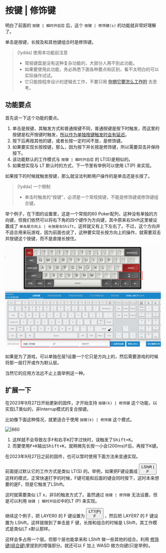 # 按键 | 修饰键

明白了前面的 `按键 | 瞬时开启层` 后，这个 `按键 | 修饰键(s)` 的功能就非常好理解了。  

单击是按键，长按及和其他键组合时是修饰键。

> [!ydda] 使用本功能前注意
> - 常规键盘是没有这种复杂功能的，大部分人用不到此功能。
> - 如果要使用此功能，务必熟悉下面各种要点和区别，看不太明白的可以实际操作试试。
> - 它只能按程序设计的逻辑去工作，不要只用 <u><b>你想它要怎么工作的</b></u> 去思考。

## 功能要点

首先说一下这个功能的要点。
  1. 单击是按键，其触发方式和普通按键不同，普通按键是按下时触发，而这里的按键是松开按键时触发，<u>所以作为单独按键触发时会有延迟</u>。
  2. 按下后再按其他的键，或者长按一定时间不放，是修饰键。
  3. 如果要实现长按按键，那么，因为按下并长按是修饰键，所以需要双击并保持按下。
  4. 该功能默认的工作模式与 `按键 | 瞬时开启层` 的 LT(S)是相似的。
  5. 如果想实现与 LT 默认时的方式，下一节里有举例可以使用 LT(P) 来实现。

如果按下的时候就触发按键，那么就没法判断用户操作的是单击还是长按了。

> [!ydda] 一个限制
> - 单击时触发的“按键”，必须是一个常规按键，不能是修饰键或修饰键组合键。  

举个例子，在下图的设置里，这是一个常规的60 Poker配列，这种没有单独的方向键，但我们依然可以将右下角的四个键作为方向键，其中原来右Shift这里被设置成了 `单击是方向上 | 长按是右Shift`，这样就又有上下左右了。不过，这个方向并不适合用来玩游戏，因为前面也说了，这种要实现长按方向上的操作，就需要双击并按键这个按键，而不是直接长按住。 

![|660](assets/mods-tap-key-01.png)

如果是为了游戏，可以单独在层1设置一个它只是方向上的，然后需要游戏的时候将那一层打开或作为默认层。

当然它的应用方法远不止上面举例这一种。


## 扩展一下

在2023年9月27日开始更新的固件，才开始支持 `按键(k) | 修饰键` 这个功能，以实现LT类似的，非Interrup模式的复合按键。

比如像下面这种情况，就更适合于使用  `按键(k) | 修饰键` 这个模式。

![|660](mods-tap-key-02.png)

1. 这样就不会导致左手<kbd>F</kbd>和右手<kbd>K</kbd>打字过快时，误触发了<kbd>Shift+K</kbd>。
2. 而要使用<kbd>F+K</kbd>输出<kbd>Shift+K</kbd>，就稍微先长按一小会(200ms)<kbd>F</kbd>后，再按下<kbd>K</kbd>键。

在2023年9月27日之前的固件，也可以暂时使用下面方法来变通实现。

前面提过默认它的工作方式是类似 LT(S) 的。举例，如果把F键设置成 <button>LShift |<br>F</button> 这样的模式，正常快速打字的时候，F键可能和后面的键会同时按下，这时本来想要的是F，但是它触发了LShift。

这时就需要类似 LT x，非S的触发方式了。虽然通过 `按键 | 修饰键` 无法设置，但是可以利用  `按键 | 瞬时开启层`中的LT (P) 来实现。

继续这个例子，把 LAYER0 的 F 键设置为  <button>LT7(P)<br>F</button> ，然后把 LAYER7 的 F 键设置为 LShift。这样就做到了单击是 F 键，长按和组合的时候是 LShift，其工作模式是类似LT x默认那样。

这样会多占用一个层。但那个层也能拿来和 LShift 做一些其他的组合。利用 [修饰键(组合键)](edit-keymap/mods-key.md)里提到的增强部分。就还可以 F 加上 WASD 做方向键(只是举例)。






